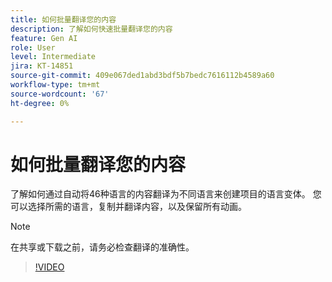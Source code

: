 ```yaml
---
title: 如何批量翻译您的内容
description: 了解如何快速批量翻译您的内容
feature: Gen AI
role: User
level: Intermediate
jira: KT-14851
source-git-commit: 409e067ded1abd3bdf5b7bedc7616112b4589a60
workflow-type: tm+mt
source-wordcount: '67'
ht-degree: 0%

---
```


# 如何批量翻译您的内容

了解如何通过自动将46种语言的内容翻译为不同语言来创建项目的语言变体。 您可以选择所需的语言，复制并翻译内容，以及保留所有动画。

>[!NOTE]
>
>在共享或下载之前，请务必检查翻译的准确性。

>[!VIDEO](https://video.tv.adobe.com/v/3427023?quality=12&learn=on&hidetitle=true)
